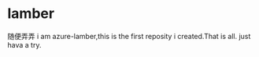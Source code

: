 # lamber
随便弄弄
i am azure-lamber,this  is the first reposity i created.That is all.
just hava a try.

